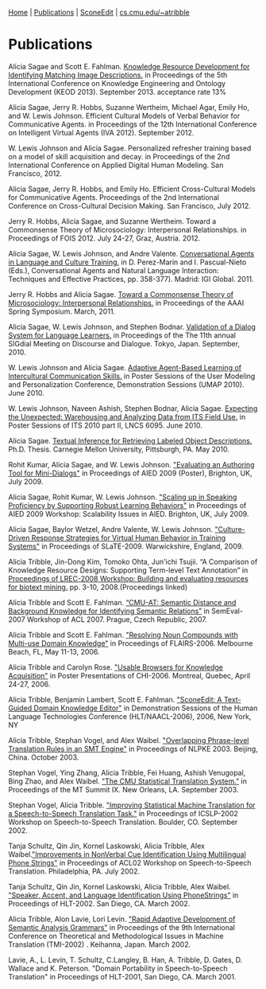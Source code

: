 [Home](http://asagae.github.io) | [Publications](https://asagae.github.io/publications)  | [SconeEdit](https://asagae.github.io/sedit) | [cs.cmu.edu/~atribble](http://cs.cmu.edu/~atribble)

# Publications

Alicia Sagae and Scott E. Fahlman. [Knowledge Resource Development for Identifying Matching Image Descriptions.](https://asagae.github.io/publications/Sagae_IC3K2013_CameraReady.pdf) in Proceedings of the 5th International Conference on Knowledge Engineering and Ontology Development (KEOD 2013). September 2013. acceptance rate 13%

Alicia Sagae, Jerry R. Hobbs, Suzanne Wertheim, Michael Agar, Emily Ho, and W. Lewis Johnson. Efficient Cultural Models of Verbal Behavior for Communicative Agents. in Proceedings of the 12th International Conference on Intelligent Virtual Agents (IVA 2012). September 2012.

W. Lewis Johnson and Alicia Sagae. Personalized refresher training based on a model of skill acquisition and decay. in Proceedings of the 2nd International Conference on Applied Digital Human Modeling. San Francisco, 2012.

Alicia Sagae, Jerry R. Hobbs, and Emily Ho. Efficient Cross-Cultural Models for Communicative Agents. Proceedings of the 2nd International Conference on Cross-Cultural Decision Making. San Francisco, July 2012.

Jerry R. Hobbs, Alicia Sagae, and Suzanne Wertheim. Toward a Commonsense Theory of Microsociology: Interpersonal Relationships. in Proceedings of FOIS 2012. July 24-27, Graz, Austria. 2012.

Alicia Sagae, W. Lewis Johnson, and Andre Valente. [Conversational Agents in Language and Culture Training.]() in D. Perez-Marin and I. Pascual-Nieto (Eds.), Conversational Agents and Natural Language Interaction: Techniques and Effective Practices, pp. 358-377). Madrid: IGI Global. 2011.

Jerry R. Hobbs and Alicia Sagae. [Toward a Commonsense Theory of Microsociology: Interpersonal Relationships.](https://asagae.github.io/publications/cs11-hobbs-sagae.pdf) in Proceedings of the AAAI Spring Symposium. March, 2011.

Alicia Sagae, W. Lewis Johnson, and Stephen Bodnar. [Validation of a Dialog System for Language Learners.](https://asagae.github.io/publications/SigDial2010-validation-W10-4344.pdf) in Proceedings of the The 11th annual SIGdial Meeting on Discourse and Dialogue. Tokyo, Japan. September, 2010.

W. Lewis Johnson and Alicia Sagae. [Adaptive Agent-Based Learning of Intercultural Communication Skills.](https://asagae.github.io/publications/UMAP_PosterTemplate_final.pdf) in Poster Sessions of the User Modeling and Personalization Conference, Demonstration Sessions (UMAP 2010). June 2010.

W. Lewis Johnson, Naveen Ashish, Stephen Bodnar, Alicia Sagae. [Expecting the Unexpected: Warehousing and Analyzing Data from ITS Field Use.](https://github.com/asagae/asagae.github.io/blob/master/publications/ITS_2010_Hoahu_poster.pdf) in Poster Sessions of ITS 2010 part II, LNCS 6095. June 2010.

Alicia Sagae. [Textual Inference for Retrieving Labeled Object Descriptions.](https://asagae.github.io/publications/sagaeTHES.pdf) Ph.D. Thesis. Carnegie Mellon University, Pittsburgh, PA. May 2010.

Rohit Kumar, Alicia Sagae, and W. Lewis Johnson. ["Evaluating an Authoring Tool for Mini-Dialogs"](https://asagae.github.io/publications/aied09-minidialog-eval-poster.pdf) in Proceedings of AIED 2009 (Poster), Brighton, UK, July 2009.

Alicia Sagae, Rohit Kumar, W. Lewis Johnson. ["Scaling up in Speaking Proficiency by Supporting Robust Learning Behaviors"](https://asagae.github.io/publications/aied09-scalability-POSTReview.pdf) in Proceedings of AIED 2009 Workshop: Scalability Issues in AIED. Brighton, UK, July 2009.

Alicia Sagae, Baylor Wetzel, Andre Valente, W. Lewis Johnson. ["Culture-Driven Response Strategies for Virtual Human Behavior in Training Systems"](https://asagae.github.io/publications/Slate2009-response.pdf) in Proceedings of SLaTE-2009. Warwickshire, England, 2009.

Alicia Tribble, Jin-Dong Kim, Tomoko Ohta, Jun'ichi Tsujii. “A Comparison of Knowledge Resource Designs: Supporting Term-level Text Annotation” in [Proceedings of LREC-2008 Workshop: Building and evaluating resources for biotext mining.](https://asagae.github.io/publications/2008_W4_Proceedings.pdf) pp. 3-10, 2008.(Proceedings linked)

Alicia Tribble and Scott E. Fahlman. [“CMU-AT: Semantic Distance and Background Knowledge for Identifying Semantic Relations”](https://asagae.github.io/publications/Tribble-SemEval-Task4-post-review.pdf) in SemEval-2007 Workshop of ACL 2007. Prague, Czech Republic, 2007.

Alicia Tribble and Scott E. Fahlman. ["Resolving Noun Compounds with Multi-use Domain Knowledge"](https://asagae.github.io/publications/Tribble-Fahlman.FLAIRS.final.pdf) in Proceedings of FLAIRS-2006. Melbourne Beach, FL, May 11-13, 2006.

Alicia Tribble and Carolyn Rose. ["Usable Browsers for Knowledge Acquisition"](https://asagae.github.io/publications/CHI2006-tribble.pdf) in Poster Presentations of CHI-2006. Montreal, Quebec, April 24-27, 2006.

Alicia Tribble, Benjamin Lambert, Scott E. Fahlman. ["SconeEdit: A Text-Guided Domain Knowledge Editor"](https://asagae.github.io/publications/Tribble-HLT-Demo-Abstract.pdf) in Demonstration Sessions of the Human Language Technologies Conference (HLT/NAACL-2006), 2006, New York, NY

Alicia Tribble, Stephan Vogel, and Alex Waibel. ["Overlapping Phrase-level Translation Rules in an SMT Engine"](https://asagae.github.io/publications/NLPKE2003-overlapping.pdf) in Proceedings of NLPKE 2003. Beijing, China. October 2003.

Stephan Vogel, Ying Zhang, Alicia Tribble, Fei Huang, Ashish Venugopal, Bing Zhao, and Alex Waibel. ["The CMU Statistical Translation System."](https://asagae.github.io/publications/StephanVogel_MTSummitIX.pdf) in Proceedings of the MT Summit IX. New Orleans, LA. September 2003.

Stephan Vogel, Alicia Tribble. ["Improving Statistical Machine Translation for a Speech-to-Speech Translation Task."](https://asagae.github.io/publications/ICSLP2002_i02_1901.pdf) in Proceedings of ICSLP-2002 Workshop on Speech-to-Speech Translation. Boulder, CO. September 2002.

Tanja Schultz, Qin Jin, Kornel Laskowski, Alicia Tribble, Alex Waibel.["Improvements in NonVerbal Cue Identification Using Multilingual Phone Strings"](https://asagae.github.io/publications/ACL2002-phonestrings-W02-0714.pdf) in Proceedings of ACL02 Workshop on Speech-to-Speech Translation. Philadelphia, PA. July 2002.

Tanja Schultz, Qin Jin, Kornel Laskowski, Alicia Tribble, Alex Waibel. ["Speaker, Accent, and Language Identification Using PhoneStrings"](https://asagae.github.io/publications/HLT2002_phonestrings.pdf) in Proceedings of HLT-2002. San Diego, CA. March 2002.

Alicia Tribble, Alon Lavie, Lori Levin. ["Rapid Adaptive Development of Semantic Analysis Grammars"](https://asagae.github.io/publications/Rapid_Adaptive_Development_of_Semantic_A.pdf) in Proceedings of the 9th International Conference on Theoretical and Methodological Issues in Machine Translation (TMI-2002) . Keihanna, Japan. March 2002.

Lavie, A., L. Levin, T. Schultz, C.Langley, B. Han, A. Tribble, D. Gates, D. Wallace and K. Peterson. "Domain Portability in Speech-to-Speech Translation" in Proceedings of HLT-2001, San Diego, CA. March 2001.
